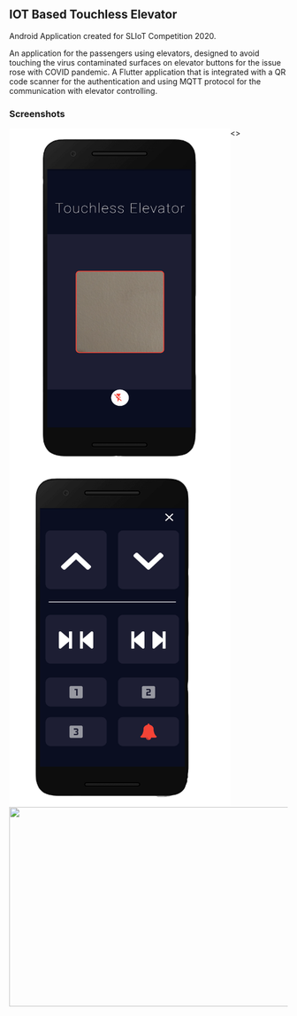 ## **IOT Based Touchless Elevator**
Android Application created for SLIoT Competition 2020.

An application for the passengers using elevators, designed to avoid touching the virus contaminated surfaces on elevator buttons for the issue rose with COVID pandemic. A Flutter application that is integrated with a QR code scanner for the authentication and using MQTT protocol for the communication with elevator controlling.

### Screenshots

<img align="left" alt="start-screeen" width="400px"  src="captures/img1e.png" />
<img align="left" alt="control-screeen" width="400px"  src="captures/img2e.png" />
<>
<img src="https://media.giphy.com/media/8JQ7pr7wzOFVH0XIrp/giphy.gif" width="576" height="360" />

